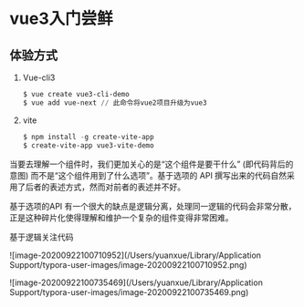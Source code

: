 # vue3入门尝鲜



## 体验方式

1. Vue-cli3

   ```powershell
   $ vue create vue3-cli-demo
   $ vue add vue-next // 此命令将vue2项目升级为vue3
   ```

2. vite

   ```powershell
   $ npm install -g create-vite-app
   $ create-vite-app vue3-vite-demo
   ```

   



当要去理解一个组件时，我们更加关心的是“这个组件是要干什么” (即代码背后的意图) 而不是“这个组件用到了什么选项”。基于选项的 API 撰写出来的代码自然采用了后者的表述方式，然而对前者的表述并不好。

基于选项的API 有一个很大的缺点是逻辑分离，处理同一逻辑的代码会非常分散，正是这种碎片化使得理解和维护一个复杂的组件变得非常困难。

基于逻辑关注代码



![image-20200922100710952](/Users/yuanxue/Library/Application Support/typora-user-images/image-20200922100710952.png)

![image-20200922100735469](/Users/yuanxue/Library/Application Support/typora-user-images/image-20200922100735469.png)

